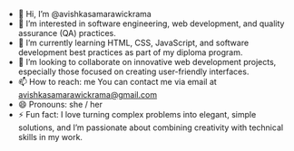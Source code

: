 - 👋 Hi, I’m @avishkasamarawickrama
- 👀 I’m interested in software engineering, web development, and quality assurance (QA) practices.
- 🌱 I’m currently learning HTML, CSS, JavaScript, and software development best practices as part of my diploma program.
- 💞️ I’m looking to collaborate on innovative web development projects, especially those focused on creating user-friendly interfaces.
- 📫 How to reach: me You can contact me via email at avishkasamarawickrama@gmail.com
- 😄 Pronouns: she / her
- ⚡ Fun fact:  I love turning complex problems into elegant, simple solutions, and I’m passionate about combining creativity with technical skills in my work.

<!---
avishkasamarawickrama/avishkasamarawickrama is a ✨ special ✨ repository because its `README.md` (this file) appears on your GitHub profile.
You can click the Preview link to take a look at your changes.
--->
